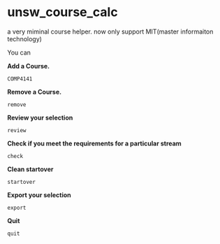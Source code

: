# unsw_course_calc

a very miminal course helper. now only support MIT(master informaiton technology)




You can

**Add a Course.**

`COMP4141`

**Remove a Course.**

`remove`

**Review your selection**

`review`

**Check if you meet the requirements for a particular stream**

`check`

**Clean startover**

`startover`

**Export your selection**

`export`

**Quit**

`quit`
